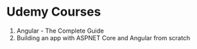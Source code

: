 # Udemy Courses

1. Angular - The Complete Guide
2. Building an app with ASPNET Core and Angular from scratch